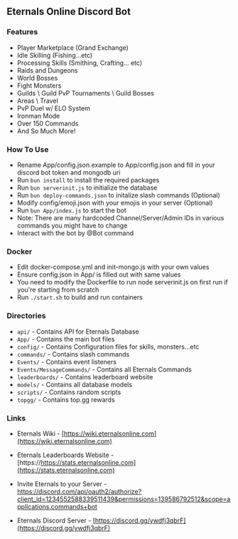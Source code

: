 ## Eternals Online Discord Bot

### Features
* Player Marketplace (Grand Exchange)
* Idle Skilling (Fishing...etc)
* Processing Skills (Smithing, Crafting... etc)
* Raids and Dungeons
* World Bosses
* Fight Monsters
* Guilds \ Guild PvP Tournaments \ Guild Bosses
* Areas \ Travel
* PvP Duel w/ ELO System
* Ironman Mode
* Over 150 Commands
* And So Much More!

  
### How To Use
* Rename App/config.json.example to App/config.json and fill in your discord bot token and mongodb uri
* Run `bun install` to install the required packages
* Run `bun serverinit.js` to initialize the database
* Run `bun deploy-commands.json` to initalize slash commands (Optional)
* Modify config/emoji.json with your emojis in your server (Optional)
* Run `bun App/index.js` to start the bot
* Note: There are many hardcoded Channel/Server/Admin IDs in various commands you might have to change
* Interact with the bot by @Bot command

### Docker
* Edit docker-compose.yml and init-mongo.js with your own values
* Ensure config.json in App/ is filled out with same values
* You need to modify the Dockerfile to run node serverinit.js on first run if you're starting from scratch
* Run `./start.sh` to build and run containers

### Directories
* `api/` - Contains API for Eternals Database
* `App/` - Contains the main bot files
* `config/` - Contains Configuration files for skills, monsters...etc
* `commands/` - Contains slash commands
* `Events/` - Contains event listeners
* `Events/MessageCommands/` - Contains all Eternals Commands
* `leaderboards/` - Contains leaderboard website
* `models/` - Contains all database models
* `scripts/` - Contains random scripts
* `topgg/` - Contains top.gg rewards

### Links
* Eternals Wiki - [https://wiki.eternalsonline.com](https://wiki.eternalsonline.com)

* Eternals Leaderboards Website - [https://https://stats.eternalsonline.com](https://stats.eternalsonline.com)

* Invite Eternals to your Server - [https://discord.com/api/oauth2/authorize?client_id=1234552588339511439&permissions=139586792512&scope=applications.commands+bot ](https://discord.com/api/oauth2/authorize?client_id=1234552588339511439&permissions=139586792512&scope=applications.commands+bot )

* Eternals Discord Server - [https://discord.gg/ywdfj3qbrF](https://discord.gg/ywdfj3qbrF)
